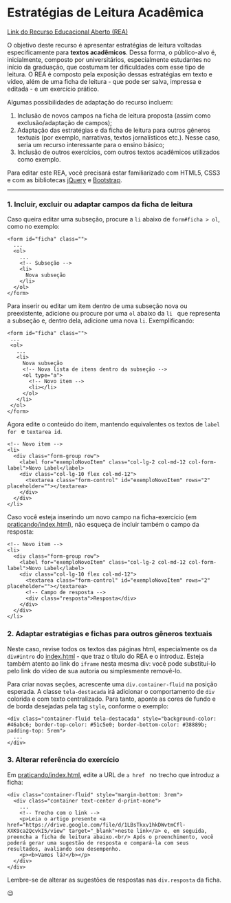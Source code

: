 # Estratégias de Leitura Acadêmica

[Link do Recurso Educacional Aberto (REA)](https://apps.univesp.br/estrategias-de-leitura-academica)

O objetivo deste recurso é apresentar estratégias de leitura voltadas especificamente para **textos acadêmicos**. 
Dessa forma, o público-alvo é, inicialmente, composto por universitários, especialmente estudantes no início da graduação, que costumam ter dificuldades com esse tipo de leitura.
O REA é composto pela exposição dessas estratégias em texto e vídeo, além de uma ficha de leitura - que pode ser salva, impressa e editada - e um exercício prático.

Algumas possibilidades de adaptação do recurso incluem:
1. Inclusão de novos campos na ficha de leitura proposta (assim como exclusão/adaptação de campos);
2. Adaptação das estratégias e da ficha de leitura para outros gêneros textuais (por exemplo, narrativas, textos jornalísticos etc.). Nesse caso, seria um recurso interessante para o ensino básico;
3. Inclusão de outros exercícios, com outros textos acadêmicos utilizados como exemplo.

Para editar este REA, você precisará estar familiarizado com HTML5, CSS3 e com as bibliotecas [jQuery](https://api.jquery.com/) e [Bootstrap](https://getbootstrap.com/docs/4.2/getting-started/introduction).

--------

### 1. Incluir, excluir ou adaptar campos da ficha de leitura

Caso queira editar uma subseção, procure a ```li``` abaixo de ```form#ficha > ol```, como no exemplo:

```
<form id="ficha" class="">
  ...
  <ol>
    ...
    <!-- Subseção -->
    <li>
      Nova subseção
    </li>
  </ol>
</form>
```

Para inserir ou editar um item dentro de uma subseção nova ou preexistente, adicione ou procure por uma ```ol``` abaixo da ```li ``` que representa a subseção e, dentro dela, adicione uma nova ```li```. Exemplificando:

 ```
<form id="ficha" class="">
  ...
  <ol>
    ...
    <li>
      Nova subseção
      <!-- Nova lista de itens dentro da subseção -->
      <ol type="a">
        <!-- Novo item -->
        <li></li>
      </ol>
    </li>
  </ol>
</form>
```

Agora edite o conteúdo do item, mantendo equivalentes os textos de ```label for ``` e ```textarea id```.

```
<!-- Novo item -->
<li>
  <div class="form-group row">
    <label for="exemploNovoItem" class="col-lg-2 col-md-12 col-form-label">Novo Label</label>
    <div class="col-lg-10 flex col-md-12">
      <textarea class="form-control" id="exemploNovoItem" rows="2" placeholder=""></textarea>
    </div>
  </div>
</li>
```

Caso você esteja inserindo um novo campo na ficha-exercício (em [praticando/index.html](praticando/index.html)), não esqueça de incluir também o campo da resposta:

```
<!-- Novo item -->
<li>
  <div class="form-group row">
    <label for="exemploNovoItem" class="col-lg-2 col-md-12 col-form-label">Novo Label</label>
    <div class="col-lg-10 flex col-md-12">
      <textarea class="form-control" id="exemploNovoItem" rows="2" placeholder=""></textarea>
      <!-- Campo de resposta -->
      <div class="resposta">Resposta</div>
    </div>
  </div>
</li>
```

### 2. Adaptar estratégias e fichas para outros gêneros textuais

Neste caso, revise todos os textos das páginas html, especialmente os da ```div#intro``` do [index.html](index.html) - que traz o título do REA e o introduz. Esteja também atento ao link do ```iframe``` nesta mesma div: você pode substituí-lo pelo link do vídeo de sua autoria ou simplesmente removê-lo. 

Para criar novas seções, acrescente uma ```div.container-fluid``` na posição esperada. A classe ```tela-destacada``` irá adicionar o comportamento de ```div``` colorida e com texto centralizado. Para tanto, aponte as cores de fundo e de borda desejadas pela tag ```style```, conforme o exemplo:

```
<div class="container-fluid tela-destacada" style="background-color: #46abc6; border-top-color: #51c5e0; border-bottom-color: #38889b; padding-top: 5rem">
  ...
</div>
```

### 3. Alterar referência do exercício

Em [praticando/index.html](praticando/index.html), edite a URL de ```a href ``` no trecho que introduz a ficha:

```
<div class="container-fluid" style="margin-bottom: 3rem">
  <div class="container text-center d-print-none">
    ...
    <!-- Trecho com o link -->
    <p>Leia o artigo presente <a href="https://drive.google.com/file/d/1LBsTkxv1hkDWvtmCfl-XXK9ca2QcvkI5/view" target="_blank">neste link</a> e, em seguida, preencha a ficha de leitura abaixo.<br/> Após o preenchimento, você poderá gerar uma sugestão de resposta e compará-la com seus resultados, avaliando seu desempenho.
    <p><b>Vamos lá?</b></p>
  </div>
</div>
```

Lembre-se de alterar as sugestões de respostas nas ```div.resposta``` da ficha. 

:wink:
